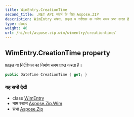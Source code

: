 ```yaml
---
title: WimEntry.CreationTime
second_title: .NET API संदर्भ के लिए Aspose.ZIP
description: WimEntry संपत्त. फ़इल य नर्देशक क नर्मण समय प्रप्त करत है
type: docs
weight: 40
url: /hi/net/aspose.zip.wim/wimentry/creationtime/
---
```

## WimEntry.CreationTime property

फ़ाइल या निर्देशिका का निर्माण समय प्राप्त करता है।

```csharp
public DateTime CreationTime { get; }
```

### यह सभी देखें

* class [WimEntry](../)
* नाम स्थान [Aspose.Zip.Wim](../../wimentry/)
* सभा [Aspose.Zip](../../../)


